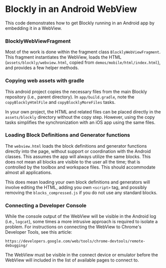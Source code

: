 # Blockly in an Android WebView

This code demonstrates how to get Blockly running in an Android app by
embedding it in a WebView.

### BlocklyWebViewFragment

Most of the work is done within the fragment class `BlocklyWebViewFragment`.
This fragment instantiates the WebView, loads the HTML
(`assets/blockly/webview.html`, copied from `demos/mobile/html/index.html`),
and provides a few helper methods.

### Copying web assets with gradle

This android project copies the necessary files from the main Blockly
repository (i.e., parent directory). In `app/build.gradle`, note the
`copyBlocklyHtmlFile` and `copyBlocklyMoreFiles` tasks.

In your own project, the HTML and related files can be placed directly in the
`assets/blockly` directory without the copy step. However, using the copy tasks
simplifies the synchronization with an iOS app using the same files.

### Loading Block Definitions and Generator functions

The `webview.html` loads the block definitions and generator functions directly
into the page, without support or coordination with the Android classes. This
assumes the app will always utilize the same blocks. This does not mean all
blocks are visible to the user all the time; that is controlled by the toolbox
and workspace files. This should accommodate almost all applications.

This does mean loading your own block definitions and generators will involve
editing the HTML, adding you own `<script>` tag, and possibly removing
the `blocks_compressed.js` if you do not use any standard blocks.

### Connecting a Developer Console

While the console output of the WebView will be visible in the Android log
(i.e., `logcat`), some times a more intrusive approach is required to isolate
a problem. For instructions on connecting the WebView to Chrome's Developer
Tools, see this article:

    https://developers.google.com/web/tools/chrome-devtools/remote-debugging/

The WebView must be visible in the connect device or emulator before the
WebView will included in the list of available pages to connect to.